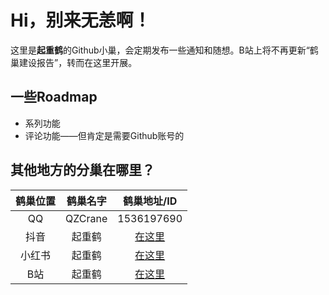 # Hi，别来无恙啊！

这里是**起重鹤**的Github小巢，会定期发布一些通知和随想。B站上将不再更新“鹤巢建设报告”，转而在这里开展。

## 一些Roadmap

- 系列功能
- 评论功能——但肯定是需要Github账号的

## 其他地方的分巢在哪里？

|鹤巢位置|鹤巢名字|鹤巢地址/ID|
|:--:|:--:|:--:|
|QQ|QZCrane|1536197690|
|抖音|起重鹤|[在这里](https://www.douyin.com/user/MS4wLjABAAAAg5FHrcGVIljHeNrGK5iqFFktG5tpEWJbratAPrUo8jU_ysyPNnqEpZnxDInuTpJD)|
|小红书|起重鹤|[在这里](https://www.xiaohongshu.com/user/profile/66a3a413000000001d020705)|
|B站|起重鹤|[在这里](https://space.bilibili.com/3546929734617957)|
